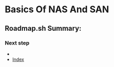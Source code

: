 # Basics Of NAS And SAN

## Roadmap.sh Summary:

### Next step
- []()
- [Index](https://github.com/Sisu-Sus/CyberSec-RoadMap/blob/main/index.md)
